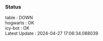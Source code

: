 ### Status


table : DOWN  
hogwarts : OK  
icy-bot : OK  
Latest Update : 2024-04-27 17:06:34.088039
